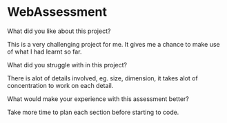 # WebAssessment

What did you like about this project?

This is a very challenging project for me. It gives me a chance to make use of what I had learnt so far.

What did you struggle with in this project?

There is alot of details involved, eg. size, dimension, it takes alot of concentration to work on each detail.

What would make your experience with this assessment better?

Take more time to plan each section before starting to code.
